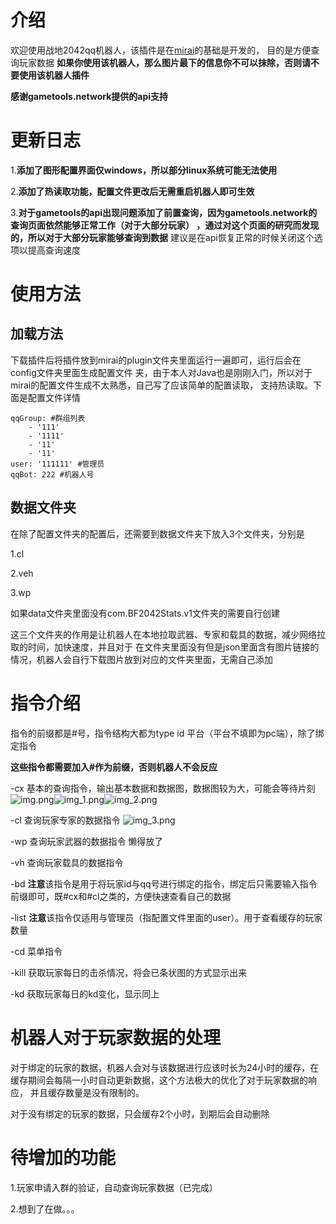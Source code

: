 # 介绍
欢迎使用战地2042qq机器人，该插件是在[mirai](https://github.com/mamoe/mirai)的基础是开发的，
目的是方便查询玩家数据
**如果你使用该机器人，那么图片最下的信息你不可以抹除，否则请不要使用该机器人插件**

**感谢gametools.network提供的api支持**

# 更新日志
1.**添加了图形配置界面仅windows，所以部分linux系统可能无法使用**

2.**添加了热读取功能，配置文件更改后无需重启机器人即可生效**

3.**对于gametools的api出现问题添加了前置查询，因为gametools.network的查询页面依然能够正常工作（对于大部分玩家）
，通过对这个页面的研究而发现的，所以对于大部分玩家能够查询到数据**
建议是在api恢复正常的时候关闭这个选项以提高查询速度


# 使用方法
## 加载方法
下载插件后将插件放到mirai的plugin文件夹里面运行一遍即可，运行后会在config文件夹里面生成配置文件
夹，由于本人对Java也是刚刚入门，所以对于mirai的配置文件生成不太熟悉，自己写了应该简单的配置读取，
支持热读取。下面是配置文件详情

    qqGroup: #群组列表
        - '111'
        - '1111'
        - '11'
        - '11'
    user: '111111' #管理员
    qqBot: 222 #机器人号
## 数据文件夹
在除了配置文件夹的配置后，还需要到数据文件夹下放入3个文件夹，分别是

1.cl

2.veh

3.wp

如果data文件夹里面没有com.BF2042Stats.v1文件夹的需要自行创建

这三个文件夹的作用是让机器人在本地拉取武器、专家和载具的数据，减少网络拉取的时间，加快速度，并且对于
在文件夹里面没有但是json里面含有图片链接的情况，机器人会自行下载图片放到对应的文件夹里面，无需自己添加
# 指令介绍
指令的前缀都是#号，指令结构大都为type id 平台（平台不填即为pc端），除了绑定指令

**这些指令都需要加入#作为前缀，否则机器人不会反应**

-cx
基本的查询指令，输出基本数据和数据图，数据图较为大，可能会等待片刻![img.png](img.png)![img_1.png](img_1.png)![img_2.png](img_2.png)

-cl 查询玩家专家的数据指令
![img_3.png](img_3.png)


-wp 查询玩家武器的数据指令
懒得放了

-vh 查询玩家载具的数据指令


-bd **注意**该指令是用于将玩家id与qq号进行绑定的指令，绑定后只需要输入指令前缀即可，既#cx和#cl之类的，方便快速查看自己的数据

-list **注意**该指令仅适用与管理员（指配置文件里面的user）。用于查看缓存的玩家数量

-cd 菜单指令

-kill 获取玩家每日的击杀情况，将会已条状图的方式显示出来

-kd 获取玩家每日的kd变化，显示同上



# 机器人对于玩家数据的处理
对于绑定的玩家的数据，机器人会对与该数据进行应该时长为24小时的缓存，在缓存期间会每隔一小时自动更新数据，这个方法极大的优化了对于玩家数据的响应，
并且缓存数量是没有限制的。

对于没有绑定的玩家的数据，只会缓存2个小时，到期后会自动删除
# 待增加的功能

1.玩家申请入群的验证，自动查询玩家数据（已完成）

2.想到了在做。。。
